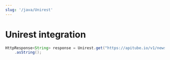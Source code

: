 ```yaml
---
slug: '/java/Unirest'
---
```


# Unirest integration

```java
HttpResponse<String> response = Unirest.get("https://apitube.io/v1/news/articles?limit=50&api_key=YOUR_API_KEY")
	.asString();
```
